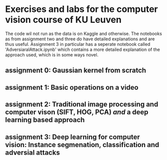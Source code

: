 # Exercises and labs for the computer vision course of KU Leuven

The code wil not run as the data is on Kaggle and otherwise. The notebooks as from assignment two and three do have detailed explanations and are thus useful. Assignment 3 in particular has a seperate notebook called 'AdversiaralAttack.ipynb' which contains a more detailed explanation of the approach used, which is in some ways novel.

## assignment 0: Gaussian kernel from scratch
## assignment 1: Basic operations on a video
## assignment 2: Traditional image processing and computer vison (SIFT, HOG, PCA) *and* a deep learning based approach
## assignment 3: Deep learning for computer vision: Instance segmenation, classification and adversial attacks